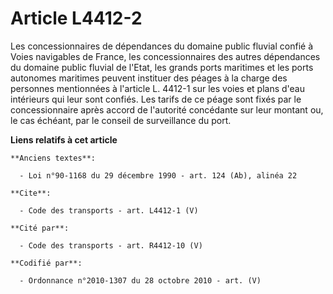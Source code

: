 # Article L4412-2

Les concessionnaires de dépendances du domaine public fluvial confié à Voies navigables de France, les concessionnaires des
autres dépendances du domaine public fluvial de l'Etat, les grands ports maritimes et les ports autonomes maritimes peuvent
instituer des péages à la charge des personnes mentionnées à l'article L. 4412-1 sur les voies et plans d'eau intérieurs qui
leur sont confiés. Les tarifs de ce péage sont fixés par le concessionnaire après accord de l'autorité concédante sur leur
montant ou, le cas échéant, par le conseil de surveillance du port.

**Liens relatifs à cet article**

	**Anciens textes**:

	  - Loi n°90-1168 du 29 décembre 1990 - art. 124 (Ab), alinéa 22

	**Cite**:

	  - Code des transports - art. L4412-1 (V)

	**Cité par**:

	  - Code des transports - art. R4412-10 (V)

	**Codifié par**:

	  - Ordonnance n°2010-1307 du 28 octobre 2010 - art. (V)
